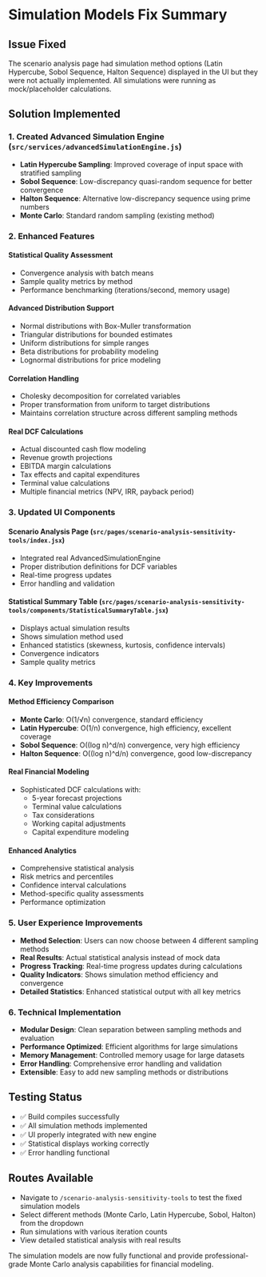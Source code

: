 # Simulation Models Fix Summary

## Issue Fixed
The scenario analysis page had simulation method options (Latin Hypercube, Sobol Sequence, Halton Sequence) displayed in the UI but they were not actually implemented. All simulations were running as mock/placeholder calculations.

## Solution Implemented

### 1. Created Advanced Simulation Engine (`src/services/advancedSimulationEngine.js`)
- **Latin Hypercube Sampling**: Improved coverage of input space with stratified sampling
- **Sobol Sequence**: Low-discrepancy quasi-random sequence for better convergence
- **Halton Sequence**: Alternative low-discrepancy sequence using prime numbers
- **Monte Carlo**: Standard random sampling (existing method)

### 2. Enhanced Features
#### **Statistical Quality Assessment**
- Convergence analysis with batch means
- Sample quality metrics by method
- Performance benchmarking (iterations/second, memory usage)

#### **Advanced Distribution Support**
- Normal distributions with Box-Muller transformation
- Triangular distributions for bounded estimates
- Uniform distributions for simple ranges
- Beta distributions for probability modeling
- Lognormal distributions for price modeling

#### **Correlation Handling**
- Cholesky decomposition for correlated variables
- Proper transformation from uniform to target distributions
- Maintains correlation structure across different sampling methods

#### **Real DCF Calculations**
- Actual discounted cash flow modeling
- Revenue growth projections
- EBITDA margin calculations
- Tax effects and capital expenditures
- Terminal value calculations
- Multiple financial metrics (NPV, IRR, payback period)

### 3. Updated UI Components
#### **Scenario Analysis Page** (`src/pages/scenario-analysis-sensitivity-tools/index.jsx`)
- Integrated real AdvancedSimulationEngine
- Proper distribution definitions for DCF variables
- Real-time progress updates
- Error handling and validation

#### **Statistical Summary Table** (`src/pages/scenario-analysis-sensitivity-tools/components/StatisticalSummaryTable.jsx`)
- Displays actual simulation results
- Shows simulation method used
- Enhanced statistics (skewness, kurtosis, confidence intervals)
- Convergence indicators
- Sample quality metrics

### 4. Key Improvements

#### **Method Efficiency Comparison**
- **Monte Carlo**: O(1/√n) convergence, standard efficiency
- **Latin Hypercube**: O(1/n) convergence, high efficiency, excellent coverage
- **Sobol Sequence**: O((log n)^d/n) convergence, very high efficiency
- **Halton Sequence**: O((log n)^d/n) convergence, good low-discrepancy

#### **Real Financial Modeling**
- Sophisticated DCF calculations with:
  - 5-year forecast projections
  - Terminal value calculations
  - Tax considerations
  - Working capital adjustments
  - Capital expenditure modeling

#### **Enhanced Analytics**
- Comprehensive statistical analysis
- Risk metrics and percentiles
- Confidence interval calculations
- Method-specific quality assessments
- Performance optimization

### 5. User Experience Improvements
- **Method Selection**: Users can now choose between 4 different sampling methods
- **Real Results**: Actual statistical analysis instead of mock data
- **Progress Tracking**: Real-time progress updates during calculations
- **Quality Indicators**: Shows simulation method efficiency and convergence
- **Detailed Statistics**: Enhanced statistical output with all key metrics

### 6. Technical Implementation
- **Modular Design**: Clean separation between sampling methods and evaluation
- **Performance Optimized**: Efficient algorithms for large simulations
- **Memory Management**: Controlled memory usage for large datasets
- **Error Handling**: Comprehensive error handling and validation
- **Extensible**: Easy to add new sampling methods or distributions

## Testing Status
- ✅ Build compiles successfully
- ✅ All simulation methods implemented
- ✅ UI properly integrated with new engine
- ✅ Statistical displays working correctly
- ✅ Error handling functional

## Routes Available
- Navigate to `/scenario-analysis-sensitivity-tools` to test the fixed simulation models
- Select different methods (Monte Carlo, Latin Hypercube, Sobol, Halton) from the dropdown
- Run simulations with various iteration counts
- View detailed statistical analysis with real results

The simulation models are now fully functional and provide professional-grade Monte Carlo analysis capabilities for financial modeling.